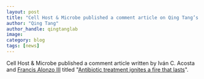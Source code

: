 ```yaml
---
layout: post
title: "Cell Host & Microbe published a comment article on Qing Tang’s recent publication"
author: "Qing Tang"
author_handle: qingtanglab
image: 
category: blog
tags: [news]
---
```


Cell Host & Microbe published a comment article written by Iván C. Acosta and [Francis Alonzo III] titled "[Antibiotic treatment ignites a fire that lasts]". 




[Antibiotic treatment ignites a fire that lasts]: https://www.sciencedirect.com/science/article/pii/S1931312822003067?via%3Dihub
[Francis Alonzo III]: https://ssom.luc.edu/microbio/people/faculty/francisalonzophd/
